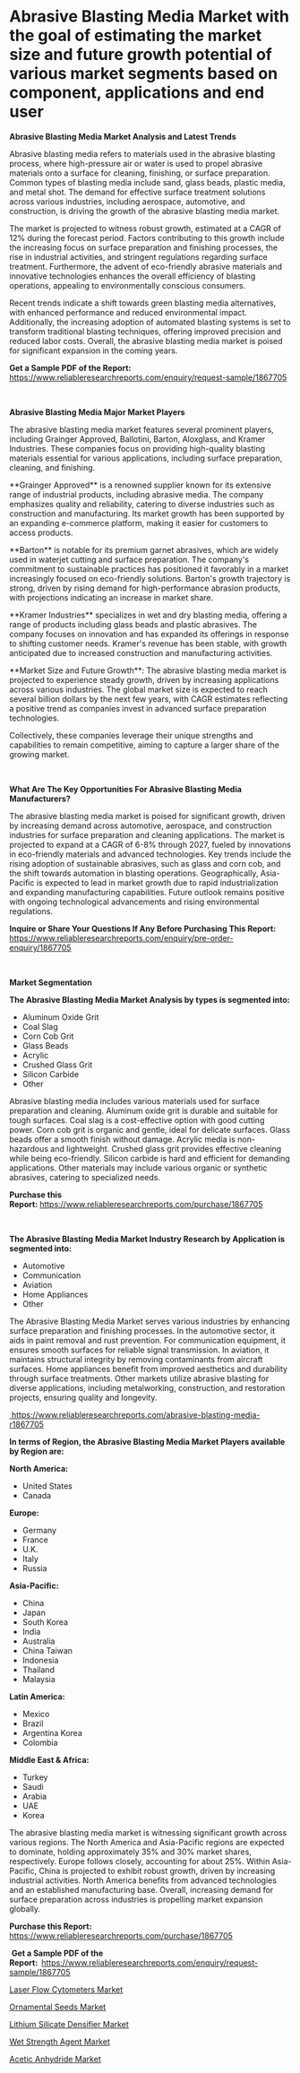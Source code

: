 <p><h1>Abrasive Blasting Media Market with the goal of estimating the market size and future growth potential of various market segments based on component, applications and end user</h1></p><p><strong>Abrasive Blasting Media Market Analysis and Latest Trends</strong></p>
<p><p>Abrasive blasting media refers to materials used in the abrasive blasting process, where high-pressure air or water is used to propel abrasive materials onto a surface for cleaning, finishing, or surface preparation. Common types of blasting media include sand, glass beads, plastic media, and metal shot. The demand for effective surface treatment solutions across various industries, including aerospace, automotive, and construction, is driving the growth of the abrasive blasting media market.</p><p>The market is projected to witness robust growth, estimated at a CAGR of 12% during the forecast period. Factors contributing to this growth include the increasing focus on surface preparation and finishing processes, the rise in industrial activities, and stringent regulations regarding surface treatment. Furthermore, the advent of eco-friendly abrasive materials and innovative technologies enhances the overall efficiency of blasting operations, appealing to environmentally conscious consumers.</p><p>Recent trends indicate a shift towards green blasting media alternatives, with enhanced performance and reduced environmental impact. Additionally, the increasing adoption of automated blasting systems is set to transform traditional blasting techniques, offering improved precision and reduced labor costs. Overall, the abrasive blasting media market is poised for significant expansion in the coming years.</p></p>
<p><strong>Get a Sample PDF of the Report:&nbsp;</strong> <a href="https://www.reliableresearchreports.com/enquiry/request-sample/1867705?utm_campaign=24&utm_medium=2&utm_source=Github&utm_content=ia&utm_term=11112024&utm_id=abrasive-blasting-media">https://www.reliableresearchreports.com/enquiry/request-sample/1867705</a></p>
<p>&nbsp;</p>
<p><strong>Abrasive Blasting Media Major Market Players</strong></p>
<p><p>The abrasive blasting media market features several prominent players, including Grainger Approved, Ballotini, Barton, Aloxglass, and Kramer Industries. These companies focus on providing high-quality blasting materials essential for various applications, including surface preparation, cleaning, and finishing.</p><p>**Grainger Approved** is a renowned supplier known for its extensive range of industrial products, including abrasive media. The company emphasizes quality and reliability, catering to diverse industries such as construction and manufacturing. Its market growth has been supported by an expanding e-commerce platform, making it easier for customers to access products.</p><p>**Barton** is notable for its premium garnet abrasives, which are widely used in waterjet cutting and surface preparation. The company's commitment to sustainable practices has positioned it favorably in a market increasingly focused on eco-friendly solutions. Barton's growth trajectory is strong, driven by rising demand for high-performance abrasion products, with projections indicating an increase in market share.</p><p>**Kramer Industries** specializes in wet and dry blasting media, offering a range of products including glass beads and plastic abrasives. The company focuses on innovation and has expanded its offerings in response to shifting customer needs. Kramer's revenue has been stable, with growth anticipated due to increased construction and manufacturing activities.</p><p>**Market Size and Future Growth**: The abrasive blasting media market is projected to experience steady growth, driven by increasing applications across various industries. The global market size is expected to reach several billion dollars by the next few years, with CAGR estimates reflecting a positive trend as companies invest in advanced surface preparation technologies.</p><p>Collectively, these companies leverage their unique strengths and capabilities to remain competitive, aiming to capture a larger share of the growing market.</p></p>
<p>&nbsp;</p>
<p><strong>What Are The Key Opportunities For Abrasive Blasting Media Manufacturers?</strong></p>
<p><p>The abrasive blasting media market is poised for significant growth, driven by increasing demand across automotive, aerospace, and construction industries for surface preparation and cleaning applications. The market is projected to expand at a CAGR of 6-8% through 2027, fueled by innovations in eco-friendly materials and advanced technologies. Key trends include the rising adoption of sustainable abrasives, such as glass and corn cob, and the shift towards automation in blasting operations. Geographically, Asia-Pacific is expected to lead in market growth due to rapid industrialization and expanding manufacturing capabilities. Future outlook remains positive with ongoing technological advancements and rising environmental regulations.</p></p>
<p><strong>Inquire or Share Your Questions If Any Before Purchasing This Report:</strong> <a href="https://www.reliableresearchreports.com/enquiry/pre-order-enquiry/1867705?utm_campaign=24&utm_medium=2&utm_source=Github&utm_content=ia&utm_term=11112024&utm_id=abrasive-blasting-media">https://www.reliableresearchreports.com/enquiry/pre-order-enquiry/1867705</a></p>
<p>&nbsp;</p>
<p><strong>Market Segmentation</strong></p>
<p><strong>The Abrasive Blasting Media Market Analysis by types is segmented into:</strong></p>
<p><ul><li>Aluminum Oxide Grit</li><li>Coal Slag</li><li>Corn Cob Grit</li><li>Glass Beads</li><li>Acrylic</li><li>Crushed Glass Grit</li><li>Silicon Carbide</li><li>Other</li></ul></p>
<p><p>Abrasive blasting media includes various materials used for surface preparation and cleaning. Aluminum oxide grit is durable and suitable for tough surfaces. Coal slag is a cost-effective option with good cutting power. Corn cob grit is organic and gentle, ideal for delicate surfaces. Glass beads offer a smooth finish without damage. Acrylic media is non-hazardous and lightweight. Crushed glass grit provides effective cleaning while being eco-friendly. Silicon carbide is hard and efficient for demanding applications. Other materials may include various organic or synthetic abrasives, catering to specialized needs.</p></p>
<p><strong>Purchase this Report:&nbsp;</strong><a href="https://www.reliableresearchreports.com/purchase/1867705?utm_campaign=24&utm_medium=2&utm_source=Github&utm_content=ia&utm_term=11112024&utm_id=abrasive-blasting-media">https://www.reliableresearchreports.com/purchase/1867705</a></p>
<p>&nbsp;</p>
<p><strong>The Abrasive Blasting Media Market Industry Research by Application is segmented into:</strong></p>
<p><ul><li>Automotive</li><li>Communication</li><li>Aviation</li><li>Home Appliances</li><li>Other</li></ul></p>
<p><p>The Abrasive Blasting Media Market serves various industries by enhancing surface preparation and finishing processes. In the automotive sector, it aids in paint removal and rust prevention. For communication equipment, it ensures smooth surfaces for reliable signal transmission. In aviation, it maintains structural integrity by removing contaminants from aircraft surfaces. Home appliances benefit from improved aesthetics and durability through surface treatments. Other markets utilize abrasive blasting for diverse applications, including metalworking, construction, and restoration projects, ensuring quality and longevity.</p></p>
<p><a href="https://www.reliableresearchreports.com/abrasive-blasting-media-r1867705?utm_campaign=24&utm_medium=2&utm_source=Github&utm_content=ia&utm_term=11112024&utm_id=abrasive-blasting-media">&nbsp;https://www.reliableresearchreports.com/abrasive-blasting-media-r1867705</a></p>
<p><strong>In terms of Region, the Abrasive Blasting Media Market Players available by Region are:</strong></p>
<p>
    <p> <strong> North America: </strong>
        <ul>
            <li>United States</li>
            <li>Canada</li>
        </ul>
        </p> 
    <p> <strong> Europe: </strong>
        <ul>
            <li>Germany</li>
            <li>France</li>
            <li>U.K.</li>
            <li>Italy</li>
            <li>Russia</li>
        </ul>
        </p> 
    <p> <strong> Asia-Pacific: </strong>
        <ul>
            <li>China</li>
            <li>Japan</li>
            <li>South Korea</li>
            <li>India</li>
            <li>Australia</li>
            <li>China Taiwan</li>
            <li>Indonesia</li>
            <li>Thailand</li>
            <li>Malaysia</li>
        </ul>
        </p> 
    <p> <strong> Latin America: </strong>
        <ul>
            <li>Mexico</li>
            <li>Brazil</li>
            <li>Argentina Korea</li>
            <li>Colombia</li>
        </ul>
        </p> 
    <p> <strong> Middle East & Africa: </strong>
        <ul>
            <li>Turkey</li>
            <li>Saudi</li>
            <li>Arabia</li>
            <li>UAE</li>
            <li>Korea</li>
        </ul>
    </p>
    </p>
<p><p>The abrasive blasting media market is witnessing significant growth across various regions. The North America and Asia-Pacific regions are expected to dominate, holding approximately 35% and 30% market shares, respectively. Europe follows closely, accounting for about 25%. Within Asia-Pacific, China is projected to exhibit robust growth, driven by increasing industrial activities. North America benefits from advanced technologies and an established manufacturing base. Overall, increasing demand for surface preparation across industries is propelling market expansion globally.</p></p>
<p><strong>Purchase this Report: </strong><a href="https://www.reliableresearchreports.com/purchase/1867705?utm_campaign=24&utm_medium=2&utm_source=Github&utm_content=ia&utm_term=11112024&utm_id=abrasive-blasting-media">https://www.reliableresearchreports.com/purchase/1867705</a></p>
<p>&nbsp;<strong>Get a Sample PDF of the Report:&nbsp;&nbsp;</strong><a href="https://www.reliableresearchreports.com/enquiry/request-sample/1867705?utm_campaign=24&utm_medium=2&utm_source=Github&utm_content=ia&utm_term=11112024&utm_id=abrasive-blasting-media">https://www.reliableresearchreports.com/enquiry/request-sample/1867705</a></p>
<p><strong></strong></p>
<p><p><a href="https://issuu.com/reportprime-2/docs/laser-flow-cytometers-market-size-2_52102180709c95?utm_campaign=24&utm_medium=2&utm_source=Github&utm_content=ia&utm_term=11112024&utm_id=abrasive-blasting-media">Laser Flow Cytometers Market</a></p><p><a href="https://www.linkedin.com/pulse/ornamental-seeds-market-essentials-key-players-demand-drivers-udq5f?utm_campaign=24&utm_medium=2&utm_source=Github&utm_content=ia&utm_term=11112024&utm_id=abrasive-blasting-media">Ornamental Seeds Market</a></p><p><a href="https://github.com/inouyeaowaugh3/Market-Research-Report-List-1/blob/main/lithium-silicate-densifier-market.md?utm_campaign=24&utm_medium=2&utm_source=Github&utm_content=ia&utm_term=11112024&utm_id=abrasive-blasting-media">Lithium Silicate Densifier Market</a></p><p><a href="https://github.com/poppeotabedvo5/Market-Research-Report-List-1/blob/main/wet-strength-agent-market.md?utm_campaign=24&utm_medium=2&utm_source=Github&utm_content=ia&utm_term=11112024&utm_id=abrasive-blasting-media">Wet Strength Agent Market</a></p><p><a href="https://medium.com/@wendi79doyen/the-acetic-anhydride-market-is-experiencing-higher-than-anticipated-demand-compared-to-6393819a874e?utm_campaign=24&utm_medium=2&utm_source=Github&utm_content=ia&utm_term=11112024&utm_id=abrasive-blasting-media">Acetic Anhydride Market</a></p></p>